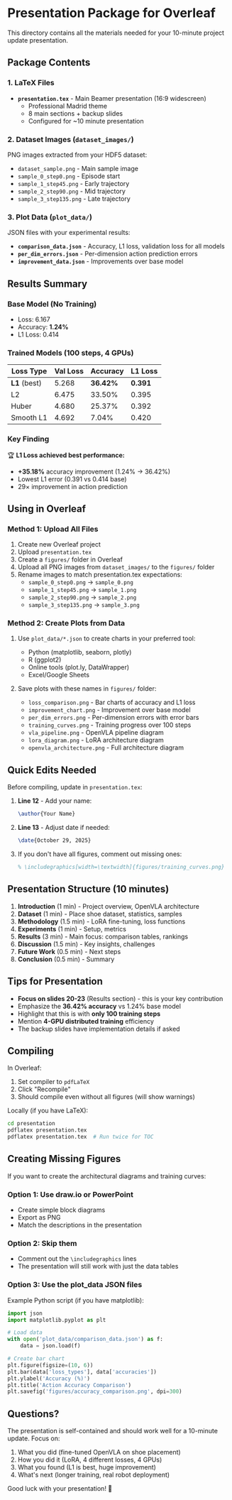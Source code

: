 # Presentation Package for Overleaf

This directory contains all the materials needed for your 10-minute project update presentation.

## Package Contents

### 1. LaTeX Files
- **`presentation.tex`** - Main Beamer presentation (16:9 widescreen)
  - Professional Madrid theme
  - 8 main sections + backup slides
  - Configured for ~10 minute presentation

### 2. Dataset Images (`dataset_images/`)
PNG images extracted from your HDF5 dataset:
- `dataset_sample.png` - Main sample image
- `sample_0_step0.png` - Episode start
- `sample_1_step45.png` - Early trajectory
- `sample_2_step90.png` - Mid trajectory  
- `sample_3_step135.png` - Late trajectory

### 3. Plot Data (`plot_data/`)
JSON files with your experimental results:
- **`comparison_data.json`** - Accuracy, L1 loss, validation loss for all models
- **`per_dim_errors.json`** - Per-dimension action prediction errors
- **`improvement_data.json`** - Improvements over base model

## Results Summary

### Base Model (No Training)
- Loss: 6.167
- Accuracy: **1.24%**
- L1 Loss: 0.414

### Trained Models (100 steps, 4 GPUs)

| Loss Type | Val Loss | Accuracy | L1 Loss |
|-----------|----------|----------|---------|
| **L1** (best) | 5.268 | **36.42%** | **0.391** |
| L2 | 6.475 | 33.50% | 0.395 |
| Huber | 4.680 | 25.37% | 0.392 |
| Smooth L1 | 4.692 | 7.04% | 0.420 |

### Key Finding
🏆 **L1 Loss achieved best performance:**
- **+35.18%** accuracy improvement (1.24% → 36.42%)
- Lowest L1 error (0.391 vs 0.414 base)
- 29× improvement in action prediction

## Using in Overleaf

### Method 1: Upload All Files
1. Create new Overleaf project
2. Upload `presentation.tex`
3. Create a `figures/` folder in Overleaf
4. Upload all PNG images from `dataset_images/` to the `figures/` folder
5. Rename images to match presentation.tex expectations:
   - `sample_0_step0.png` → `sample_0.png`
   - `sample_1_step45.png` → `sample_1.png`
   - `sample_2_step90.png` → `sample_2.png`
   - `sample_3_step135.png` → `sample_3.png`

### Method 2: Create Plots from Data
1. Use `plot_data/*.json` to create charts in your preferred tool:
   - Python (matplotlib, seaborn, plotly)
   - R (ggplot2)
   - Online tools (plot.ly, DataWrapper)
   - Excel/Google Sheets

2. Save plots with these names in `figures/` folder:
   - `loss_comparison.png` - Bar charts of accuracy and L1 loss
   - `improvement_chart.png` - Improvement over base model
   - `per_dim_errors.png` - Per-dimension errors with error bars
   - `training_curves.png` - Training progress over 100 steps
   - `vla_pipeline.png` - OpenVLA pipeline diagram
   - `lora_diagram.png` - LoRA architecture diagram
   - `openvla_architecture.png` - Full architecture diagram

## Quick Edits Needed

Before compiling, update in `presentation.tex`:

1. **Line 12** - Add your name:
   ```latex
   \author{Your Name}
   ```

2. **Line 13** - Adjust date if needed:
   ```latex
   \date{October 29, 2025}
   ```

3. If you don't have all figures, comment out missing ones:
   ```latex
   % \includegraphics[width=\textwidth]{figures/training_curves.png}
   ```

## Presentation Structure (10 minutes)

1. **Introduction** (1 min) - Project overview, OpenVLA architecture
2. **Dataset** (1 min) - Place shoe dataset, statistics, samples
3. **Methodology** (1.5 min) - LoRA fine-tuning, loss functions
4. **Experiments** (1 min) - Setup, metrics
5. **Results** (3 min) - Main focus: comparison tables, rankings
6. **Discussion** (1.5 min) - Key insights, challenges
7. **Future Work** (0.5 min) - Next steps
8. **Conclusion** (0.5 min) - Summary

## Tips for Presentation

- **Focus on slides 20-23** (Results section) - this is your key contribution
- Emphasize the **36.42% accuracy** vs 1.24% base model
- Highlight that this is with **only 100 training steps**
- Mention **4-GPU distributed training** efficiency
- The backup slides have implementation details if asked

## Compiling

In Overleaf:
1. Set compiler to `pdfLaTeX`
2. Click "Recompile"
3. Should compile even without all figures (will show warnings)

Locally (if you have LaTeX):
```bash
cd presentation
pdflatex presentation.tex
pdflatex presentation.tex  # Run twice for TOC
```

## Creating Missing Figures

If you want to create the architectural diagrams and training curves:

### Option 1: Use draw.io or PowerPoint
- Create simple block diagrams
- Export as PNG
- Match the descriptions in the presentation

### Option 2: Skip them
- Comment out the `\includegraphics` lines
- The presentation will still work with just the data tables

### Option 3: Use the plot_data JSON files
Example Python script (if you have matplotlib):
```python
import json
import matplotlib.pyplot as plt

# Load data
with open('plot_data/comparison_data.json') as f:
    data = json.load(f)

# Create bar chart
plt.figure(figsize=(10, 6))
plt.bar(data['loss_types'], data['accuracies'])
plt.ylabel('Accuracy (%)')
plt.title('Action Accuracy Comparison')
plt.savefig('figures/accuracy_comparison.png', dpi=300)
```

## Questions?

The presentation is self-contained and should work well for a 10-minute update. Focus on:
1. What you did (fine-tuned OpenVLA on shoe placement)
2. How you did it (LoRA, 4 different losses, 4 GPUs)
3. What you found (L1 is best, huge improvement)
4. What's next (longer training, real robot deployment)

Good luck with your presentation! 🎉

